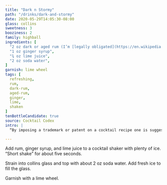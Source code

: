 ```yaml
---
title: "Dark n Stormy"
path: "/drinks/dark-and-stormy"
date: 2020-05-29T14:05:30-08:00
glass: collins
sweetness: 3
booziness: 2
family: highball
ingredients: [
  "2 oz dark or aged rum (I’m [legally obligated](https://en.wikipedia.org/wiki/Dark_%27n%27_Stormy#Trademark_and_litigation) to say Goslings)",
  "1 oz ginger syrup",
  "¾ oz lime juice",
  "2 oz soda water",
]
garnish: lime wheel
tags: [
  refreshing,
  rum,
  dark-rum,
  aged-rum,
  ginger,
  lime,
  shaken
]
tenBottleCandidate: true
source: Cocktail Codex
intro: |
  “By imposing a trademark or patent on a cocktail recipe one is suggesting to undermine a Mixologists’ artistic freedom” – Zaya rum

---
```

Add rum, ginger syrup, and lime juice to a cocktail shaker with plenty of ice.
“Short shake” for about five seconds.

Strain into collins glass and top with about 2 oz soda water.
Add fresh ice to fill the glass.

Garnish with a lime wheel.

